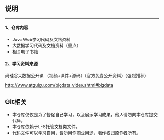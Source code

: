 ## **说明**

------

#### 1、仓库内容

- Java Web学习代码及文档资料
- 大数据学习代码及文档资料（重点）
- 相关电子书籍

#### 2、学习资料来源  

尚硅谷大数据公开课 （视频+课件+源码）（官方免费公开资料）（强烈推荐）

<http://www.atguigu.com/bigdata_video.shtml#bigdata>

## Git相关

- 本仓库仅仅是为了督促自己学习，以及展示学习成果，他人请勿向本仓库提交代码。
- 本仓库依赖于LFS托管文档类文件。
- 代码文件可以学习自用，请勿用作商业用途，著作权归原作者所有。